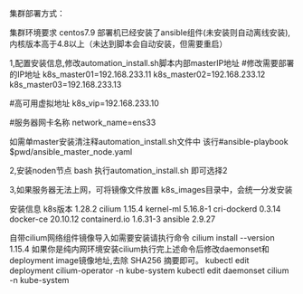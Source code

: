集群部署方式：

集群环境要求 centos7.9 部署机已经安装了ansible组件(未安装则自动离线安装),内核版本高于4.8以上（未达到脚本会自动安装，但需要重启）

1,配置安装信息,修改automation_install.sh脚本内部masterIP地址
#修改需要部署的IP地址
k8s_master01=192.168.233.11
k8s_master02=192.168.233.12
k8s_master03=192.168.233.13

#高可用虚拟地址
k8s_vip=192.168.233.10

#服务器网卡名称
network_name=ens33

如需单master安装清注释automation_install.sh文件中
该行#ansible-playbook $pwd/ansible_master_node.yaml

2,安装noden节点
bash 执行automation_install.sh  即可选择2

3,如果服务器无法上网，可将镜像文件放置
k8s_images目录中，会统一分发安装

安装信息
k8s版本 1.28.2
cilium 1.15.4
kernel-ml 5.16.8-1
cri-dockerd 0.3.14
docker-ce 20.10.12
containerd.io 1.6.31-3
ansible 2.9.27


自带cilium网络组件镜像导入如需要安装请执行命令
cilium install --version 1.15.4
如果你是纯内网环境安装cilium执行完上述命令后修改daemonset和deployment image镜像地址,去除 SHA256 摘要即可。
kubectl edit deployment cilium-operator -n kube-system
kubectl edit daemonset  cilium -n kube-system
